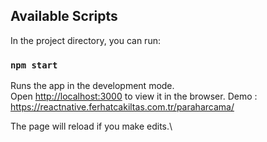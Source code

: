 ## Available Scripts

In the project directory, you can run:

### `npm start`

Runs the app in the development mode.\
Open [http://localhost:3000](http://localhost:3000) to view it in the browser.
Demo : https://reactnative.ferhatcakiltas.com.tr/paraharcama/

The page will reload if you make edits.\
